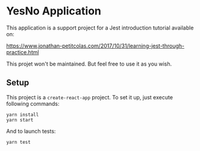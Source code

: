# YesNo Application

This application is a support project for a Jest introduction tutorial available on:

https://www.jonathan-petitcolas.com/2017/10/31/learning-jest-through-practice.html

This projet won't be maintained. But feel free to use it as you wish.

## Setup

This project is a `create-react-app` project. To set it up, just execute following commands:

```
yarn install
yarn start
```

And to launch tests:

```
yarn test
```
